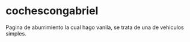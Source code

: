 # cochescongabriel

Pagina de aburrimiento la cual hago vanila, se trata de una de vehiculos simples.
